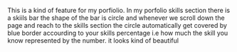 This is a kind of feature for my porfiolio. In my porfolio skills section there is a skiils bar the shape of the bar is circle and whenever we scroll down the page and reach to the skills section the circle automatically get covered by blue border accourding to your skills percentage i.e how much the skill you know represented by the number. it looks kind of beautiful
